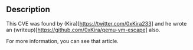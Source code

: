 ## Description

This CVE was found by (Kira)[https://twitter.com/0xKira233] and he wrote an (writeup)[https://github.com/0xKira/qemu-vm-escape] also.

For more information, you can see that article.